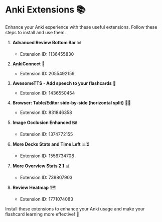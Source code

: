 # Anki Extensions 📚

Enhance your Anki experience with these useful extensions. Follow these steps to install and use them.

1. **Advanced Review Bottom Bar** 📊
   - Extension ID: 1136455830

2. **AnkiConnect** 🔗
   - Extension ID: 2055492159

3. **AwesomeTTS - Add speech to your flashcards** 🎤
   - Extension ID: 1436550454

4. **Browser: Table/Editor side-by-side (horizontal split)** 📝🔀
   - Extension ID: 831846358

5. **Image Occlusion Enhanced** 🖼️
   - Extension ID: 1374772155

6. **More Decks Stats and Time Left** 📊⏳
   - Extension ID: 1556734708

7. **More Overview Stats 2.1** 📊
   - Extension ID: 738807903

8. **Review Heatmap** 🗺️
   - Extension ID: 1771074083

Install these extensions to enhance your Anki usage and make your flashcard learning more effective! 🌟
